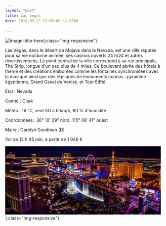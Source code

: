 ```yaml
---
layout: "post"
title: Las vegas
date: 2018-03-22 12:00:00 +/-0700

---
```

![image-title-here](/images/las_vegas_welcome.jpg){:class="img-responsive"}


Las Vegas, dans le désert de Mojave dans le Nevada, est une ville réputée pour sa vie nocturne animée, ses casinos ouverts 24 h/24 et autres divertissements. Le point central de la ville correspond à sa rue principale, The Strip, longue d'un peu plus de 4 miles. Ce boulevard abrite des hôtels à thème et des créations élaborées comme les fontaines synchronisées avec la musique ainsi que des répliques de monuments connus : pyramide égyptienne, Grand Canal de Venise, et Tour Eiffel.

État : Nevada

Comté : Clark

Météo : 16 °C, vent SO à 6 km/h, 80 % d'humidité

Coordonnées : 36° 10′ 09″ nord, 115° 08′ 41″ ouest

Maire : Carolyn Goodman (D)

Vol de 13 h 45 min, à partir de 1 046 €

![image-title-here](/images/strip_b86ddbea-3add-4995-b449-ac85d700b027.jpg){:class="img-responsive"}
